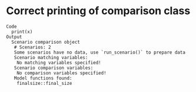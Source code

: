 # Correct printing of comparison class

    Code
      print(x)
    Output
      Scenario comparison object
       # Scenarios: 2
       Some scenarios have no data, use `run_scenario()` to prepare data
       Scenario matching variables:
        No matching variables specified!
       Scenario comparison variables:
        No comparison variables specified!
       Model functions found:
        finalsize::final_size

